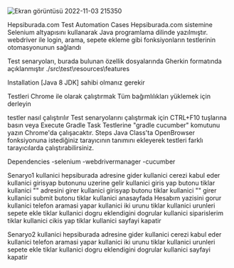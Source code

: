 ![Ekran görüntüsü 2022-11-03 215350](https://user-images.githubusercontent.com/98288587/199809871-319dd0da-69d9-4909-b4a6-db6390c3da03.png)

Hepsiburada.com Test Automation Cases
Hepsiburada.com sistemine Selenium altyapısını kullanarak Java programlama dilinde yazılmıştır.
webdriver ile login, arama, sepete ekleme gibi fonksiyonların testlerinin otomasyonunun sağlandı


Test senaryoları, burada bulunan özellik dosyalarında Gherkin formatında açıklanmıştır ./src\test\resources\features

Installation
[Java 8 JDK] sahibi olmanız gerekir

Testleri Chrome ile olarak çalıştırmak
Tüm bağımlılıkları yüklemek için derleyin

testler nasıl çalıştırılır
Test senaryolarını çalıştırmak için CTRL+F10 tuşlarına basın veya Execute Gradle Task Testlerine "gradle cucumber" komutunu yazın Chrome'da çalışacaktır. Steps Java Class'ta OpenBrowser fonksiyonuna istediğiniz tarayıcının tanımını ekleyerek testleri farklı tarayıcılarda çalıştırabilirsiniz.

Dependencies
-selenium
-webdrivermanager
-cucumber

Senaryo1
    kullanici hepsiburada adresine gider
    kullanici cerezi kabul eder
    kullanici girisyap butonunu uzerine gelir
    kullanici giris yap butonu tiklar
    kullanici "<email>" adresini girer
    kullanici girisyap butonu tiklar
    kullanici "<sifre>" girer
    kullanici submit butonu tiklar
    kullanici anasayfada Hesabım yazisini gorur
    kullanici telefon aramasi yapar
    kullanici iki urunu tiklar
    kullanici urunleri sepete ekle tiklar
    kullanici dogru eklendigini dogrular
    kullanici siparislerim tiklar
    kullanici cikis yap tiklar
    kullanici sayfayi kapatir

 Senaryo2
    kullanici hepsiburada adresine gider
    kullanici cerezi kabul eder
    kullanici telefon aramasi yapar
    kullanici iki urunu tiklar
    kullanici urunleri sepete ekle tiklar
    kullanici dogru eklendigini dogrular
    kullanici sayfayi kapatir


